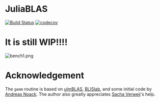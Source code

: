 # JuliaBLAS
[![Build Status](https://travis-ci.org/YingboMa/JuliaBLAS.jl.svg?branch=master)](https://travis-ci.org/YingboMa/JuliaBLAS.jl)
[![codecov](https://codecov.io/gh/YingboMa/JuliaBLAS.jl/branch/master/graph/badge.svg)](https://codecov.io/gh/YingboMa/JuliaBLAS.jl)

# It is still WIP!!!!

![bench1.png](https://user-images.githubusercontent.com/17304743/45851404-b6db1800-bd08-11e8-8e8a-e4c02a3c39ee.png)

# Acknowledgement
The `gemm` routine is based on
[ulmBLAS](http://apfel.mathematik.uni-ulm.de/~lehn/ulmBLAS/),
[BLISlab](https://github.com/flame/blislab/), and some initial code by [Andreas
Noack](https://github.com/andreasnoack). The author also greatly appreciates
[Sacha Verweij](https://github.com/Sacha0)'s help.
